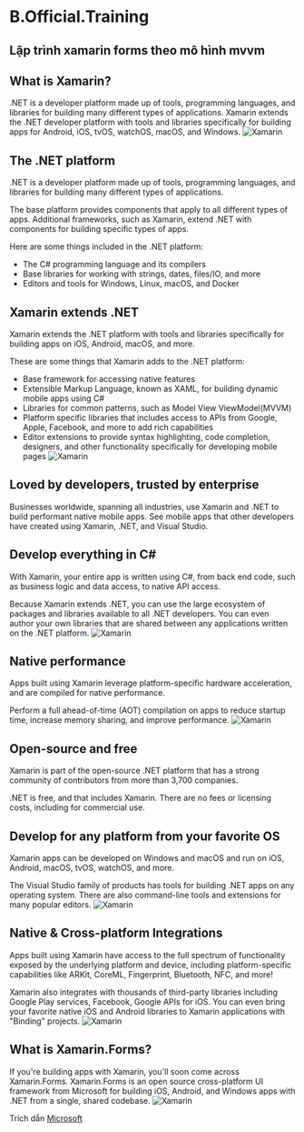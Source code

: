 # B.Official.Training
## Lập trình xamarin forms theo mô hình mvvm


## What is Xamarin?
.NET is a developer platform made up of tools, programming languages, and libraries for building many different types of applications. Xamarin extends the .NET developer platform with tools and libraries specifically for building apps for Android, iOS, tvOS, watchOS, macOS, and Windows.
![Xamarin](https://dotnet.microsoft.com/static/images/illustrations/swimlane_cross_platform_development.svg?v=Cfuw6pS1oal-XCfdUsgGXLsqo51TnmB2o9dr5Vwzv6M)
## The .NET platform
.NET is a developer platform made up of tools, programming languages, and libraries for building many different types of applications.

The base platform provides components that apply to all different types of apps. Additional frameworks, such as Xamarin, extend .NET with components for building specific types of apps.

Here are some things included in the .NET platform:
- The C# programming language and its compilers
- Base libraries for working with strings, dates, files/IO, and more
- Editors and tools for Windows, Linux, macOS, and Docker
## Xamarin extends .NET
Xamarin extends the .NET platform with tools and libraries specifically for building apps on iOS, Android, macOS, and more.

These are some things that Xamarin adds to the .NET platform:
- Base framework for accessing native features
- Extensible Markup Language, known as XAML, for building dynamic mobile apps using C#
- Libraries for common patterns, such as Model View ViewModel(MVVM)
- Platform specific libraries that includes access to APIs from Google, Apple, Facebook, and more to add rich capabilities
- Editor extensions to provide syntax highlighting, code completion, designers, and other functionality specifically for developing mobile pages
![Xamarin](https://dotnet.microsoft.com/static/images/illustrations/swimlane-toolbox-extends-dotnet.svg?v=zwju6MqhXZ8sCVgCcdzvNabjstpO2pjmns9id_1g3LU)
## Loved by developers, trusted by enterprise
Businesses worldwide, spanning all industries, use Xamarin and .NET to build performant native mobile apps. See mobile apps that other developers have created using Xamarin, .NET, and Visual Studio.
## Develop everything in C#
With Xamarin, your entire app is written using C#, from back end code, such as business logic and data access, to native API access.

Because Xamarin extends .NET, you can use the large ecosystem of packages and libraries available to all .NET developers. You can even author your own libraries that are shared between any applications written on the .NET platform.
![Xamarin](https://dotnet.microsoft.com/static/images/illustrations/swimlane_shared_csharp_architecture.svg?v=QjZ_AAzIx9cQWyh7oNrp60IbuTl9zno9JQgVAiIiQYg)
## Native performance
Apps built using Xamarin leverage platform-specific hardware acceleration, and are compiled for native performance.

Perform a full ahead-of-time (AOT) compilation on apps to reduce startup time, increase memory sharing, and improve performance.
![Xamarin](https://dotnet.microsoft.com/static/images/illustrations/swimlane_native_and_performant.svg?v=bZj8DkzOjTC6hwhzu7aP9Ewdl7CbmJQe39CkVD9Roh8)
## Open-source and free
Xamarin is part of the open-source .NET platform that has a strong community of contributors from more than 3,700 companies.

.NET is free, and that includes Xamarin. There are no fees or licensing costs, including for commercial use.
## Develop for any platform from your favorite OS
Xamarin apps can be developed on Windows and macOS and run on iOS, Android, macOS, tvOS, watchOS, and more.

The Visual Studio family of products has tools for building .NET apps on any operating system. There are also command-line tools and extensions for many popular editors.
![Xamarin](https://dotnet.microsoft.com/static/images/illustrations/swimlane-develop-for-any-platform.svg?v=rkksbf8Z1mHrg00XQojWELkGUQR007V1fMSERK9Jk5Y)
## Native & Cross-platform Integrations
Apps built using Xamarin have access to the full spectrum of functionality exposed by the underlying platform and device, including platform-specific capabilities like ARKit, CoreML, Fingerprint, Bluetooth, NFC, and more!

Xamarin also integrates with thousands of third-party libraries including Google Play services, Facebook, Google APIs for iOS. You can even bring your favorite native iOS and Android libraries to Xamarin applications with "Binding" projects.
![Xamarin](https://dotnet.microsoft.com/static/images/illustrations/swimlane-building-blocks-native-cross-platform.svg?v=Iq7tUVHDcmvFw2MN70ucNlVqgPtu5GYAAjJk882Y33s)
## What is Xamarin.Forms?
If you're building apps with Xamarin, you'll soon come across Xamarin.Forms.
Xamarin.Forms is an open source cross-platform UI framework from Microsoft for building iOS, Android, and Windows apps with .NET from a single, shared codebase.
![Xamarin](https://dotnet.microsoft.com/static/images/xamarin/screenshot-tailwind-traders.png?v=dPN3sCtGrAmeulZ5Dl2jFkL1nmh6GrxvV5hLqjoSYqs)

Trích dẫn [Microsoft](https://dotnet.microsoft.com/learn/xamarin/what-is-xamarin)
